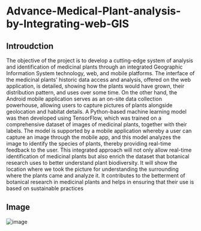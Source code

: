 # Advance-Medical-Plant-analysis-by-Integrating-web-GIS
## Introudction
The objective of the project is to develop a cutting-edge system of analysis and identification of medicinal plants through an integrated Geographic Information System technology, web, and mobile platforms. The interface of the medicinal plants' historic data access and analysis, offered on the web application, is detailed, showing how the plants would have grown, their distribution pattern, and uses over some time. On the other hand, the Android mobile application serves as an on-site data collection powerhouse, allowing users to capture pictures of plants alongside geolocation and habitat details. A Python-based machine learning model was then developed using TensorFlow, which was trained on a comprehensive dataset of images of medicinal plants, together with their labels. The model is supported by a mobile application whereby a user can capture an image through the mobile app, and this model analyzes the image to identify the species of plants, thereby providing real-time feedback to the user. This integrated approach will not only allow real-time identification of medicinal plants but also enrich the dataset that botanical research uses to better understand plant biodiversity. It will show the location where we took the picture for understanding the surrounding where the plants came and analyze it. It contributes to the betterment of botanical research in medicinal plants and helps in ensuring that their use is based on sustainable practices

## Image

![image](https://github.com/user-attachments/assets/4467f2dd-ccbb-4f8e-823d-4860ba94ae37)

